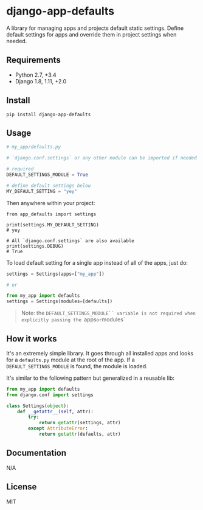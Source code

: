 # django-app-defaults

A library for managing apps and projects default static settings.
Define default settings for apps and override them in project settings when needed.

## Requirements

* Python 2.7, +3.4
* Django 1.8, 1.11, +2.0

## Install

```
pip install django-app-defaults
```

## Usage

```python
# my_app/defaults.py

# `django.conf.settings` or any other module can be imported if needed

# required
DEFAULT_SETTINGS_MODULE = True

# define default settings below
MY_DEFAULT_SETTING = "yey"
```

Then anywhere within your project:

```
from app_defaults import settings

print(settings.MY_DEFAULT_SETTING)
# yey

# All `django.conf.settings` are also available
print(settings.DEBUG)
# True
```

To load default setting for a single app instead of all of the apps, just do:

```python
settings = Settings(apps=["my_app"])

# or

from my_app import defaults
settings = Settings(modules=[defaults])
```

> Note: the `DEFAULT_SETTINGS_MODULE`` variable is not required
> when explicitly passing the `apps` or `modules`

## How it works

It's an extremely simple library. It goes through all installed apps and
looks for a `defaults.py` module at the root of the app. If a `DEFAULT_SETTINGS_MODULE`
is found, the module is loaded.

It's similar to the following pattern but generalized in a reusable lib:

```python
from my_app import defaults
from django.conf import settings

class Settings(object):
    def __getattr__(self, attr):
        try:
            return getattr(settings, attr)
        except AttributeError:
            return getattr(defaults, attr)
```

## Documentation

N/A

## License

MIT
